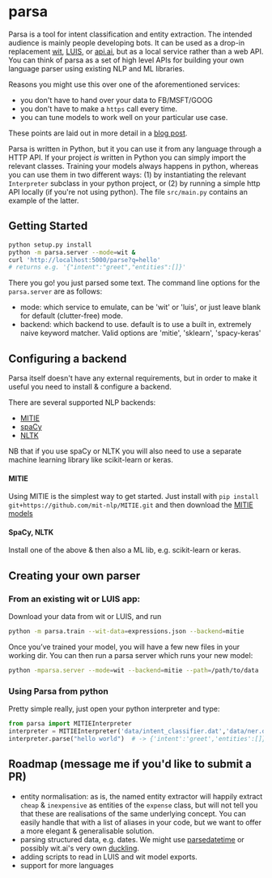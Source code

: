 # parsa

Parsa is a tool for intent classification and entity extraction. 
The intended audience is mainly people developing bots. 
It can be used as a drop-in replacement [wit](https://wit.ai), [LUIS](https://luis.ai), or [api.ai](https://api.ai), but as a local service rather than a web API. 
You can think of parsa as a set of high level APIs for building your own language parser using existing NLP and ML libraries.

Reasons you might use this over one of the aforementioned services: 
- you don't have to hand over your data to FB/MSFT/GOOG
- you don't have to make a `https` call every time.
- you can tune models to work well on your particular use case.

These points are laid out in more detail in a [blog post](https://medium.com/lastmile-conversations/do-it-yourself-nlp-for-bot-developers-2e2da2817f3d).

Parsa is written in Python, but it you can use it from any language through a HTTP API. 
If your project *is* written in Python you can simply import the relevant classes.
Training your models always happens in python, whereas you can use them in two different ways: (1) by instantiating the relevant `Interpreter` subclass in your python project, or (2) by running a simple http API locally (if you're not using python). The file `src/main.py` contains an example of the latter.
 
## Getting Started
```bash
python setup.py install
python -m parsa.server --mode=wit &
curl 'http://localhost:5000/parse?q=hello'
# returns e.g. '{"intent":"greet","entities":[]}'
```

There you go! you just parsed some text. The command line options for the `parsa.server` are as follows:
- mode: which service to emulate, can be 'wit' or 'luis', or just leave blank for default (clutter-free) mode.
- backend: which backend to use. default is to use a built in, extremely naive keyword matcher. Valid options are 'mitie', 'sklearn', 'spacy-keras'


## Configuring a backend
Parsa itself doesn't have any external requirements, but in order to make it useful you need to install & configure a backend. 

There are several supported NLP backends:

- [MITIE](https://github.com/mit-nlp/MITIE)
- [spaCy](https://github.com/spacy-io/spaCy)
- [NLTK](www.nltk.org/)

NB that if you use spaCy or NLTK you will also need to use a separate machine learning library like scikit-learn or keras.

#### MITIE
Using MITIE is the simplest way to get started. Just install with
`pip install git+https://github.com/mit-nlp/MITIE.git`
and then download the [MITIE models](https://github.com/mit-nlp/MITIE/releases/download/v0.4/MITIE-models-v0.2.tar.bz2)

#### SpaCy,  NLTK
Install one of the above & then also a ML lib, e.g. scikit-learn or keras. 


## Creating your own parser
### From an existing wit or LUIS app:

Download your data from wit or LUIS, and run
```bash
python -m parsa.train --wit-data=expressions.json --backend=mitie
```
Once you’ve trained your model, you will have a few new files in your working dir. You can then run a parsa server which runs your new model: 
```bash
python -mparsa.server --mode=wit --backend=mitie --path=/path/to/data
```


### Using Parsa from python
Pretty simple really, just open your python interpreter and type:
```python
from parsa import MITIEInterpreter
interpreter = MITIEInterpreter('data/intent_classifier.dat','data/ner.dat','data/total_word_feature_extractor.dat')
interpreter.parse("hello world")  # -> {'intent':'greet','entities':[]}
```


## Roadmap (message me if you'd like to submit a PR)
- entity normalisation: as is, the named entity extractor will happily extract `cheap` & `inexpensive` as entities of the `expense` class, but will not tell you that these are realisations of the same underlying concept. You can easily handle that with a list of aliases in your code, but we want to offer a more elegant & generalisable solution.
- parsing structured data, e.g. dates. We might use [parsedatetime](https://pypi.python.org/pypi/parsedatetime/) or possibly wit.ai's very own [duckling](https://duckling.wit.ai/). 
- adding scripts to read in LUIS and wit model exports.
- support for more languages

